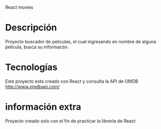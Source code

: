 React movies

# Descripción

Proyecto buscador de peliculas, el cual ingresando en nombre de alguna pelicula, busca su informacón.

# Tecnologías
Este proyecto esta creado con React y consulta la API de OMDB http://www.omdbapi.com/ 

# información extra
Proyecto creado solo con el fin de practicar la libreria de React